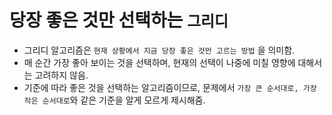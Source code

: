 # 당장 좋은 것만 선택하는 `그리디`

- 그리디 알고리즘은 `현재 상황에서 지금 당장 좋은 것만 고르는 방법` 을 의미함.
- 매 순간 가장 좋아 보이는 것을 선택하며, 현재의 선택이 나중에 미칠 영향에 대해서는 고려하지 않음.
- 기준에 따라 좋은 것을 선택하는 알고리즘이므로, 문제에서 `가장 큰 순서대로, 가장 작은 순서대로`와 같은 기준을 알게 모르게 제시해줌.
